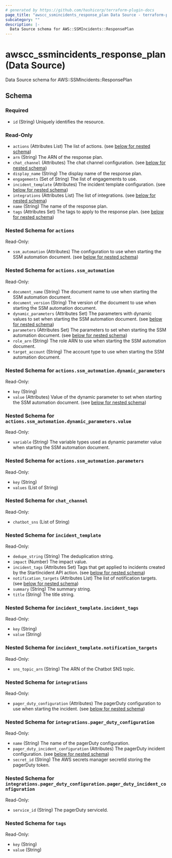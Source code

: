 ```yaml
---
# generated by https://github.com/hashicorp/terraform-plugin-docs
page_title: "awscc_ssmincidents_response_plan Data Source - terraform-provider-awscc"
subcategory: ""
description: |-
  Data Source schema for AWS::SSMIncidents::ResponsePlan
---
```


# awscc_ssmincidents_response_plan (Data Source)

Data Source schema for AWS::SSMIncidents::ResponsePlan



<!-- schema generated by tfplugindocs -->
## Schema

### Required

- `id` (String) Uniquely identifies the resource.

### Read-Only

- `actions` (Attributes List) The list of actions. (see [below for nested schema](#nestedatt--actions))
- `arn` (String) The ARN of the response plan.
- `chat_channel` (Attributes) The chat channel configuration. (see [below for nested schema](#nestedatt--chat_channel))
- `display_name` (String) The display name of the response plan.
- `engagements` (Set of String) The list of engagements to use.
- `incident_template` (Attributes) The incident template configuration. (see [below for nested schema](#nestedatt--incident_template))
- `integrations` (Attributes List) The list of integrations. (see [below for nested schema](#nestedatt--integrations))
- `name` (String) The name of the response plan.
- `tags` (Attributes Set) The tags to apply to the response plan. (see [below for nested schema](#nestedatt--tags))

<a id="nestedatt--actions"></a>
### Nested Schema for `actions`

Read-Only:

- `ssm_automation` (Attributes) The configuration to use when starting the SSM automation document. (see [below for nested schema](#nestedatt--actions--ssm_automation))

<a id="nestedatt--actions--ssm_automation"></a>
### Nested Schema for `actions.ssm_automation`

Read-Only:

- `document_name` (String) The document name to use when starting the SSM automation document.
- `document_version` (String) The version of the document to use when starting the SSM automation document.
- `dynamic_parameters` (Attributes Set) The parameters with dynamic values to set when starting the SSM automation document. (see [below for nested schema](#nestedatt--actions--ssm_automation--dynamic_parameters))
- `parameters` (Attributes Set) The parameters to set when starting the SSM automation document. (see [below for nested schema](#nestedatt--actions--ssm_automation--parameters))
- `role_arn` (String) The role ARN to use when starting the SSM automation document.
- `target_account` (String) The account type to use when starting the SSM automation document.

<a id="nestedatt--actions--ssm_automation--dynamic_parameters"></a>
### Nested Schema for `actions.ssm_automation.dynamic_parameters`

Read-Only:

- `key` (String)
- `value` (Attributes) Value of the dynamic parameter to set when starting the SSM automation document. (see [below for nested schema](#nestedatt--actions--ssm_automation--dynamic_parameters--value))

<a id="nestedatt--actions--ssm_automation--dynamic_parameters--value"></a>
### Nested Schema for `actions.ssm_automation.dynamic_parameters.value`

Read-Only:

- `variable` (String) The variable types used as dynamic parameter value when starting the SSM automation document.



<a id="nestedatt--actions--ssm_automation--parameters"></a>
### Nested Schema for `actions.ssm_automation.parameters`

Read-Only:

- `key` (String)
- `values` (List of String)




<a id="nestedatt--chat_channel"></a>
### Nested Schema for `chat_channel`

Read-Only:

- `chatbot_sns` (List of String)


<a id="nestedatt--incident_template"></a>
### Nested Schema for `incident_template`

Read-Only:

- `dedupe_string` (String) The deduplication string.
- `impact` (Number) The impact value.
- `incident_tags` (Attributes Set) Tags that get applied to incidents created by the StartIncident API action. (see [below for nested schema](#nestedatt--incident_template--incident_tags))
- `notification_targets` (Attributes List) The list of notification targets. (see [below for nested schema](#nestedatt--incident_template--notification_targets))
- `summary` (String) The summary string.
- `title` (String) The title string.

<a id="nestedatt--incident_template--incident_tags"></a>
### Nested Schema for `incident_template.incident_tags`

Read-Only:

- `key` (String)
- `value` (String)


<a id="nestedatt--incident_template--notification_targets"></a>
### Nested Schema for `incident_template.notification_targets`

Read-Only:

- `sns_topic_arn` (String) The ARN of the Chatbot SNS topic.



<a id="nestedatt--integrations"></a>
### Nested Schema for `integrations`

Read-Only:

- `pager_duty_configuration` (Attributes) The pagerDuty configuration to use when starting the incident. (see [below for nested schema](#nestedatt--integrations--pager_duty_configuration))

<a id="nestedatt--integrations--pager_duty_configuration"></a>
### Nested Schema for `integrations.pager_duty_configuration`

Read-Only:

- `name` (String) The name of the pagerDuty configuration.
- `pager_duty_incident_configuration` (Attributes) The pagerDuty incident configuration. (see [below for nested schema](#nestedatt--integrations--pager_duty_configuration--pager_duty_incident_configuration))
- `secret_id` (String) The AWS secrets manager secretId storing the pagerDuty token.

<a id="nestedatt--integrations--pager_duty_configuration--pager_duty_incident_configuration"></a>
### Nested Schema for `integrations.pager_duty_configuration.pager_duty_incident_configuration`

Read-Only:

- `service_id` (String) The pagerDuty serviceId.




<a id="nestedatt--tags"></a>
### Nested Schema for `tags`

Read-Only:

- `key` (String)
- `value` (String)
